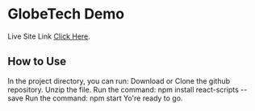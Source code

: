 # GlobeTech Demo

Live Site Link [Click Here](https://globetech.netlify.app/).

## How to Use

In the project directory, you can run:
Download or Clone the github repository.
Unzip the file.
Run the command: npm install react-scripts --save
Run the command: npm start
Yo're ready to go.
